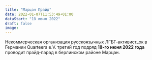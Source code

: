 ```yaml
---
title: "Марцан Прайд"
date: 2022-01-07T11:53:49+01:00
dataStart: "18 июня 2022"
draft: false
image:
---
```

Некоммерческая организация русскоязычных ЛГБТ-активист_ок в Германии Quarteera  e.V. третий год подряд
**18-го июня 2022 года**
проводит прайд-парад в берлинском районе Марцан.
